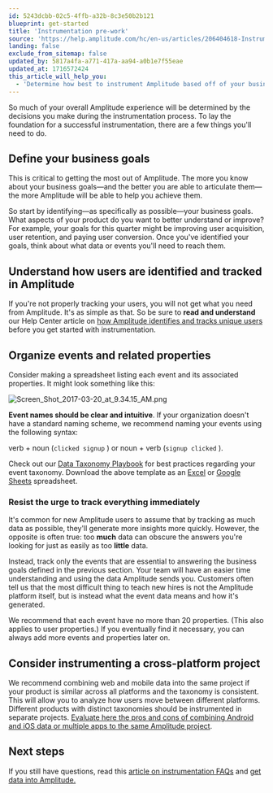 ```yaml
---
id: 5243dcbb-02c5-4ffb-a32b-8c3e50b2b121
blueprint: get-started
title: 'Instrumentation pre-work'
source: 'https://help.amplitude.com/hc/en-us/articles/206404618-Instrumentation-pre-work'
landing: false
exclude_from_sitemap: false
updated_by: 5817a4fa-a771-417a-aa94-a0b1e7f55eae
updated_at: 1716572424
this_article_will_help_you:
  - 'Determine how best to instrument Amplitude based off of your business goals'
---
```

So much of your overall Amplitude experience will be determined by the decisions you make during the instrumentation process. To lay the foundation for a successful instrumentation, there are a few things you'll need to do.

## Define your business goals

This is critical to getting the most out of Amplitude. The more you know about your business goals—and the better you are able to articulate them—the more Amplitude will be able to help you achieve them.

So start by identifying—as specifically as possible—your business goals. What aspects of your product do you want to better understand or improve? For example, your goals for this quarter might be improving user acquisition, user retention, and paying user conversion. Once you've identified your goals, think about what data or events you'll need to reach them.

## Understand how users are identified and tracked in Amplitude

If you're not properly tracking your users, you will not get what you need from Amplitude. It's as simple as that. So be sure to **read and understand** our Help Center article on [how Amplitude identifies and tracks unique users](/cdp/sources/instrument-track-unique-users) before you get started with instrumentation.

## Organize events and related properties

Consider making a spreadsheet listing each event and its associated properties. It might look something like this:  

![Screen_Shot_2017-03-20_at_9.34.15_AM.png](/output/img/get-started/Screen_Shot_2017-03-20_at_9.34.15_AM.png)  

**Event names should be clear and intuitive**. If your organization doesn't have a standard naming scheme, we recommend naming your events using the following syntax:  
  
verb + noun (`clicked signup` ) or noun + verb (`signup clicked` ).  
  
Check out our [Data Taxonomy Playbook](/data/data-planning-playbook) for best practices regarding your event taxonomy. Download the above template as an [Excel](https://drive.google.com/file/d/1dIiJrLJXdVNBh6VQ4bcII0THNyEkaooO/view) or [Google Sheets](https://docs.google.com/spreadsheets/d/1-6rXRomzq05YDQ9A6QG9A2i-jez72amPw-Johhd-heQ/view) spreadsheet.  

### Resist the urge to track everything immediately

It's common for new Amplitude users to assume that by tracking as much data as possible, they'll generate more insights more quickly. However, the opposite is often true: too **much** data can obscure the answers you're looking for just as easily as too **little** data.  
  
Instead, track only the events that are essential to answering the business goals defined in the previous section. Your team will have an easier time understanding and using the data Amplitude sends you. Customers often tell us that the most difficult thing to teach new hires is not the Amplitude platform itself, but is instead what the event data means and how it's generated.   
  
We recommend that each event have no more than 20 properties. (This also applies to user properties.) If you eventually find it necessary, you can always add more events and properties later on.

## Consider instrumenting a cross-platform project

We recommend combining web and mobile data into the same project if your product is similar across all platforms and the taxonomy is consistent. This will allow you to analyze how users move between different platforms. Different products with distinct taxonomies should be instrumented in separate projects. [Evaluate here the pros and cons of combining Android and iOS data or multiple apps to the same Amplitude project](/get-started/cross-platform-vs-separate-platform). 

## Next steps

If you still have questions, read this [article on instrumentation FAQs](/get-started/create-project) and [get data into Amplitude.](/get-started/get-data-in)